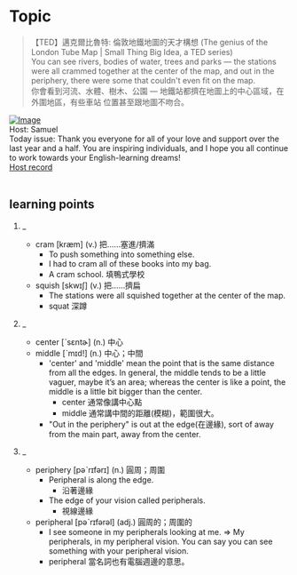 # Topic

> 【TED】邁克爾比魯特: 倫敦地鐵地圖的天才構想 (The genius of the London Tube Map | Small Thing Big Idea, a TED series) <br>
> You can see rivers, bodies of water, trees and parks — the stations were all crammed together at the center of the map, and out in the periphery, there were some that couldn't even fit on the map. <br>
> 你會看到河流、水體、樹木、公園 — 地鐵站都擠在地圖上的中心區域，在外圍地區，有些車站 位置甚至跟地圖不吻合。 <br>

[![Image](https://cdn.voicetube.com/assets/thumbnails/iBErp8qvWZg.jpg)](https://www.youtube.com/embed/iBErp8qvWZg?rel=0&showinfo=0&cc_load_policy=0&controls=1&autoplay=1&iv_load_policy=3&playsinline=1&wmode=transparent&start=43&end=54&enablejsapi=1&origin=https://tw.voicetube.com&widgetid=1)<br>
Host: Samuel
<br>Today issue: Thank you everyone for all of your love and support over the last year and a half. You are inspiring individuals, and I hope you all continue to work towards your English-learning dreams!
<br>
[Host record](https://cdn.voicetube.com/tmp/everyday_records/10155673301541754/2487.mp3)
<br><br>
## learning points
1. _
	* cram [kræm] (v.) 把……塞進/擠滿
		- To push something into something else.
		- I had to cram all of these books into my bag.
		- A cram school. 填鴨式學校
	* squish [skwɪʃ] (v.) 把……擠扁
		- The stations were all squished together at the center of the map.
		- squat 深蹲

2. _
	* center [ˋsɛntɚ] (n.) 中心
	* middle [ˋmɪd!] (n.) 中心；中間
		- 'center' and 'middle' mean the point that is the same distance from all the edges. In general, the middle tends to be a little vaguer, maybe it’s an area; whereas the center is like a point, the middle is a little bit bigger than the center.
			+ center 通常像講中心點
			+ middle 通常講中間的距離(模糊)，範圍很大。
		- "Out in the periphery" is out at the edge(在邊緣), sort of away from the main part, away from the center.

3. _
	* periphery [pəˋrɪfərɪ] (n.) 圓周；周圍
		- Peripheral is along the edge.
			+ 沿著邊緣
		- The edge of your vision called peripherals.
			+ 視線邊緣
	* peripheral [pəˋrɪfərəl] (adj.) 圓周的；周圍的
	 	- I see someone in my peripherals looking at me. => My peripherals, in my peripheral vision. You can say you can see something with your peripheral vision.
		- peripheral 當名詞也有電腦週邊的意思。
